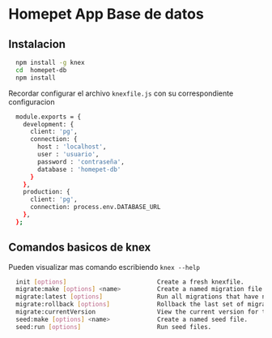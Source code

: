 # Homepet App Base de datos

## Instalacion 
```sh
  npm install -g knex
  cd  homepet-db
  npm install
```
Recordar configurar el archivo `knexfile.js` con su correspondiente configuracion

```sh
  module.exports = {
    development: {
      client: 'pg',
      connection: {
        host : 'localhost',
        user : 'usuario',
        password : 'contraseña',
        database : 'homepet-db'
      }
    },
    production: {
      client: 'pg',
      connection: process.env.DATABASE_URL
    },
  };


```

## Comandos basicos de knex

Pueden visualizar mas comando escribiendo `knex --help `

```sh
  init [options]                         Create a fresh knexfile.
  migrate:make [options] <name>          Create a named migration file.
  migrate:latest [options]               Run all migrations that have not yet been run.
  migrate:rollback [options]             Rollback the last set of migrations performed.
  migrate:currentVersion                 View the current version for the migration.
  seed:make [options] <name>             Create a named seed file.
  seed:run [options]                     Run seed files.

```